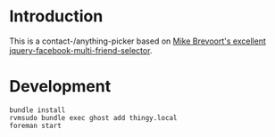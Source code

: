 # Introduction

This is a contact-/anything-picker based on [Mike Brevoort's excellent jquery-facebook-multi-friend-selector](https://github.com/mbrevoort/jquery-facebook-multi-friend-selector).

# Development

    bundle install
    rvmsudo bundle exec ghost add thingy.local
    foreman start